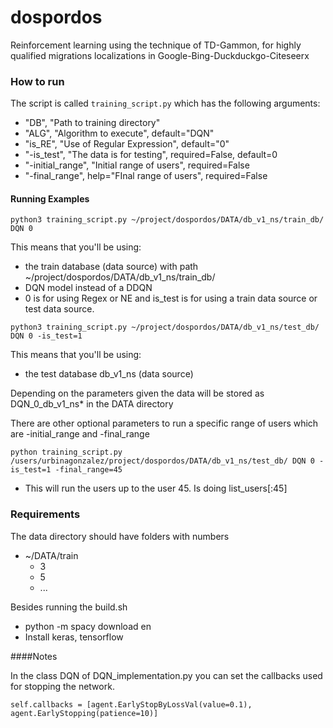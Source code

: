 # dospordos
Reinforcement learning using the technique of TD-Gammon, for highly qualified migrations localizations in Google-Bing-Duckduckgo-Citeseerx

### How to run
The script is called `training_script.py` which has the following arguments:
 - "DB", "Path to training directory"
 - "ALG", "Algorithm to execute", default="DQN"
 - "is_RE", "Use of Regular Expression", default="0"
 - "-is_test", "The data is for testing", required=False, default=0
 - "-initial_range", "Initial range of users", required=False
 - "-final_range", help="FInal range of users", required=False
 
#### Running Examples 

`python3 training_script.py ~/project/dospordos/DATA/db_v1_ns/train_db/ DQN 0 `

This means that you'll be using:
 - the train database (data source) with path ~/project/dospordos/DATA/db_v1_ns/train_db/ 
 - DQN model instead of a DDQN
  - 0 is for using Regex or NE and is_test is for using a train data source or test data source. 
 
 
 `python3 training_script.py ~/project/dospordos/DATA/db_v1_ns/test_db/ DQN 0 -is_test=1`
 
This means that you'll be using:
 - the test database db_v1_ns (data source)

Depending on the parameters given the data will be stored as DQN_0_db_v1_ns* in the
DATA directory

There are other optional parameters to run a specific range of users
which are -initial_range and -final_range

`python training_script.py /users/urbinagonzalez/project/dospordos/DATA/db_v1_ns/test_db/ DQN 0 -is_test=1 -final_range=45`

- This will run the users up to the user 45. Is doing list_users[:45]

### Requirements

The data directory should have folders with numbers
 * ~/DATA/train
   * 3
   * 5
   * ...

Besides running the build.sh
* python -m spacy download en
* Install keras, tensorflow

####Notes

In the class DQN of DQN_implementation.py you can set the callbacks used
for stopping the network.

`self.callbacks = [agent.EarlyStopByLossVal(value=0.1),
                          agent.EarlyStopping(patience=10)]`
